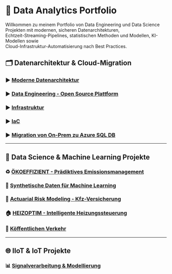 # 💼 Data Analytics Portfolio

Willkommen zu meinem Portfolio von Data Engineering und Data Science Projekten mit modernen, sicheren Datenarchitekturen,  
Echtzeit-Streaming-Pipelines, statistischen Methoden und Modellen, KI-Modellen sowie  
Cloud-Infrastruktur-Automatisierung nach Best Practices.


##  🗂️ Datenarchitektur & Cloud-Migration   
### ▶️ [Moderne Datenarchitektur](./projects-Data-Analytics/project-1-Data-architecture/)   
### ▶️ [Data Engineering - Open Source Plattform](./projects-Data-Analytics/project-2-Data-Engineering/)   
### ▶️ [Infrastruktur](./projects-Data-Analytics/project-3-Infrastruktur/)   
### ▶️ [IaC](./projects-Data-Analytics/terraform/)      
### ▶️ [Migration von On-Prem zu Azure SQL DB](./projects-Data-Analytics/OnPremtoAzureSQL/)   
---
## 🤖 Data Science & Machine Learning Projekte   
### ♻️ [ÖKOEFFIZIENT - Prädiktives Emissionsmanagement](./projects-Data-Analytics/project-4-ÖKOEFFIZIENT/README.md)   
### 🔬 [Synthetische Daten für Machine Learning](./projects-Data-Analytics/project-4-ÖKOEFFIZIENT/README.md)   
### 🚗 [Actuarial Risk Modeling - Kfz-Versicherung](./projects-Data-Analytics/project-4-ÖKOEFFIZIENT/README.md)   
### 🏠 [HEIZOPTIM - Intelligente Heizungssteuerung](./projects-Data-Analytics/project-4-ÖKOEFFIZIENT/README.md)   
### 🚌 [Köffentlichen Verkehr](./projects-Data-Analytics/Project-5-OeffentlichenVerkehr/README.md)   
---
## 🌐 IIoT & IoT Projekte 
### 📊 [Signalverarbeitung & Modellierung](./projects-Data-Analytics/project-IIOT/README.md/)   